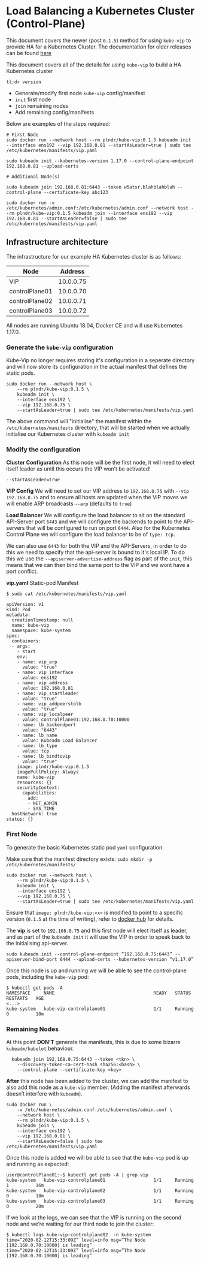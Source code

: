 # Load Balancing a Kubernetes Cluster (Control-Plane)

This document covers the newer (post `0.1.5`) method for using `kube-vip` to provide HA for a Kubernetes Cluster. The documentation for older releases can be found [here](./0.1.4/)

This document covers all of the details for using `kube-vip` to build a HA Kubernetes cluster

`tl;dr version`
- Generate/modify first node `kube-vip` config/manifest
- `init` first node
- `join` remaining nodes
- Add remaining config/manifests

Below are examples of the steps required:

```
# First Node
sudo docker run --network host --rm plndr/kube-vip:0.1.5 kubeadm init --interface ens192 --vip 192.168.0.81 --startAsLeader=true | sudo tee /etc/kubernetes/manifests/vip.yaml

sudo kubeadm init --kubernetes-version 1.17.0 --control-plane-endpoint 192.168.0.81 --upload-certs

# Additional Node(s)

sudo kubeadm join 192.168.0.81:6443 --token w5atsr.blahblahblah --control-plane --certificate-key abc123

sudo docker run -v /etc/kubernetes/admin.conf:/etc/kubernetes/admin.conf --network host --rm plndr/kube-vip:0.1.5 kubeadm join --interface ens192 --vip 192.168.0.81 --startAsLeader=false | sudo tee /etc/kubernetes/manifests/vip.yaml
```


## Infrastructure architecture

The infrastructure for our example HA Kubernetes cluster is as follows:

| Node           | Address    |
|----------------|------------|
| VIP            | 10.0.0.75 |
| controlPlane01 | 10.0.0.70 |
| controlPlane02 | 10.0.0.71 |
| controlPlane03 | 10.0.0.72 |

All nodes are running Ubuntu 18.04, Docker CE and will use Kubernetes 1.17.0.

### Generate the `kube-vip` configuration

Kube-Vip no longer requires storing it's configuration in a seperate directory and will now store its configuration in the actual manifest that defines the static pods. 

```
sudo docker run --network host \
	--rm plndr/kube-vip:0.1.5 \
	kubeadm init \
	--interface ens192 \
	--vip 192.168.0.75 \
	--startAsLeader=true | sudo tee /etc/kubernetes/manifests/vip.yaml
```

The above command will "initialise" the manifest within the `/etc/kubernetes/manifests` directory, that will be started when we actually initialise our Kubernetes cluster with `kubeadm init`

### Modify the configuration

**Cluster Configuration**
As this node will be the first node, it will need to elect itself leader as until this occurs the VIP won’t be activated!

`--startAsLeader=true`

**VIP Config**
We will need to set our VIP address to `192.168.0.75` with `--vip 192.168.0.75` and to ensure all hosts are updated when the VIP moves we will enable ARP broadcasts `--arp` (defaults to `true`)

**Load Balancer**
We will configure the load balancer to sit on the standard API-Server port `6443` and we will configure the backends to point to the API-servers that will be configured to run on port `6444`. Also for the Kubernetes Control Plane we will configure the load balancer to be of `type: tcp`.

We can also use `6443` for both the VIP and the API-Servers, in order to do this we need to specify that the api-server is bound to it's local IP. To do this we use the `--apiserver-advertise-address` flag as part of the `init`, this means that we can then bind the same port to the VIP and we wont have a port conflict.

**vip.yaml** Static-pod Manifest

`$ sudo cat /etc/kubernetes/manifests/vip.yaml`


``` 
apiVersion: v1
kind: Pod
metadata:
  creationTimestamp: null
  name: kube-vip
  namespace: kube-system
spec:
  containers:
  - args:
    - start
    env:
    - name: vip_arp
      value: "true"
    - name: vip_interface
      value: ens192
    - name: vip_address
      value: 192.168.0.81
    - name: vip_startleader
      value: "true"
    - name: vip_addpeerstolb
      value: "true"
    - name: vip_localpeer
      value: controlPlane01:192.168.0.70:10000
    - name: lb_backendport
      value: "6443"
    - name: lb_name
      value: Kubeadm Load Balancer
    - name: lb_type
      value: tcp
    - name: lb_bindtovip
      value: "true"
    image: plndr/kube-vip:0.1.5
    imagePullPolicy: Always
    name: kube-vip
    resources: {}
    securityContext:
      capabilities:
        add:
        - NET_ADMIN
        - SYS_TIME
  hostNetwork: true
status: {}
```

### First Node

To generate the basic Kubernetes static pod `yaml` configuration:

Make sure that the manifest directory exists: `sudo mkdir -p /etc/kubernetes/manifests/`

```
sudo docker run --network host \
	--rm plndr/kube-vip:0.1.5 \
	kubeadm init \
	--interface ens192 \
	--vip 192.168.0.75 \
	--startAsLeader=true | sudo tee /etc/kubernetes/manifests/vip.yaml
```

Ensure that `image: plndr/kube-vip:<x>` is modified to point to a specific version (`0.1.5` at the time of writing), refer to [docker hub](https://hub.docker.com/r/plndr/kube-vip/tags) for details. 

The **vip** is set to `192.168.0.75` and this first node will elect itself as leader, and as part of the `kubeadm init` it will use the VIP in order to speak back to the initialising api-server.

`sudo kubeadm init --control-plane-endpoint “192.168.0.75:6443” --apiserver-bind-port 6444 --upload-certs --kubernetes-version “v1.17.0”`

Once this node is up and running we will be able to see the control-plane pods, including the `kube-vip` pod:

```
$ kubectl get pods -A
NAMESPACE     NAME                                     READY   STATUS    RESTARTS   AGE
<...>
kube-system   kube-vip-controlplane01                  1/1     Running   0          10m
```

### Remaining Nodes


At this point **DON’T** generate the manifests, this is due to some bizarre `kubeadm/kubelet` behaviour.

```
  kubeadm join 192.168.0.75:6443 --token <tkn> \
    --discovery-token-ca-cert-hash sha256:<hash> \
    --control-plane --certificate-key <key> 

```

**After** this node has been added to the cluster, we can add the manifest to also add this node as a `kube-vip` member. (Adding the manifest afterwards doesn’t interfere with `kubeadm`). 

```
sudo docker run \
	-v /etc/kubernetes/admin.conf:/etc/kubernetes/admin.conf \
	--network host \
	--rm plndr/kube-vip:0.1.5 \
	kubeadm join \
	--interface ens192 \
	--vip 192.168.0.81 \
	--startAsLeader=false | sudo tee /etc/kubernetes/manifests/vip.yaml

```

Once this node is added we will be able to see that the `kube-vip` pod is up and running as expected:

```
user@controlPlane01:~$ kubectl get pods -A | grep vip
kube-system   kube-vip-controlplane01                  1/1     Running             1          16m
kube-system   kube-vip-controlplane02                  1/1     Running             0          18m
kube-system   kube-vip-controlplane03                  1/1     Running             0          20m

```

If we look at the logs, we can see that the VIP is running on the second node and we’re waiting for our third node to join the cluster:

```
$ kubectl logs kube-vip-controlplane02  -n kube-system
time=“2020-02-12T15:33:09Z” level=info msg=“The Node [192.168.0.70:10000] is leading”
time=“2020-02-12T15:33:09Z” level=info msg=“The Node [192.168.0.70:10000] is leading”

```